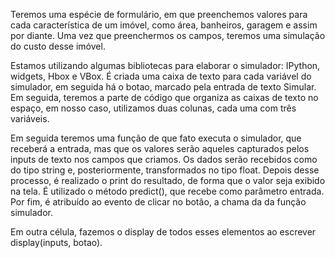 Teremos uma espécie de formulário, em que preenchemos valores para cada característica de um imóvel, como área, banheiros, garagem e assim por diante. Uma vez que preenchermos os campos, teremos uma simulação do custo desse imóvel.

Estamos utilizando algumas bibliotecas para elaborar o simulador: IPython, widgets, Hbox e VBox. É criada uma caixa de texto para cada variável do simulador, em seguida há o botao, marcado pela entrada de texto Simular. Em seguida, teremos a parte de código que organiza as caixas de texto no espaço, em nosso caso, utilizamos duas colunas, cada uma com três variáveis.

Em seguida teremos uma função de que fato executa o simulador, que receberá a entrada, mas que os valores serão aqueles capturados pelos inputs de texto nos campos que criamos. Os dados serão recebidos como do tipo string e, posteriormente, transformados no tipo float. Depois desse processo, é realizado o print do resultado, de forma que o valor seja exibido na tela. É utilizado o método predict(), que recebe como parâmetro entrada. Por fim, é atribuído ao evento de clicar no botão, a chama da da função simulador.

Em outra célula, fazemos o display de todos esses elementos ao escrever display(inputs, botao).

